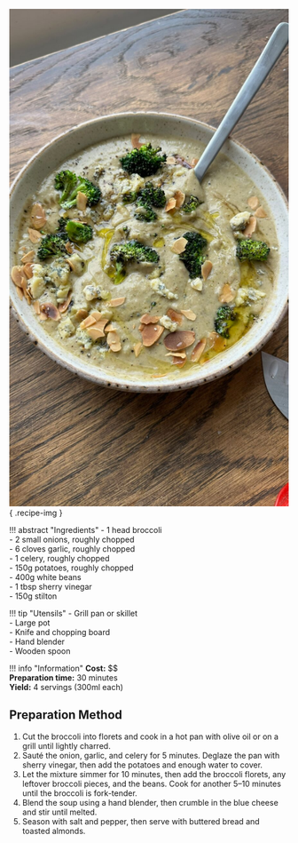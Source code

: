 ![Charred Broccoli and Blue Cheese Soup](../images/charred-broccoli-and-blue-cheese-soup.jpg){ .recipe-img }

!!! abstract "Ingredients"
    - 1 head broccoli  
    - 2 small onions, roughly chopped  
    - 6 cloves garlic, roughly chopped  
    - 1 celery, roughly chopped  
    - 150g potatoes, roughly chopped  
    - 400g white beans  
    - 1 tbsp sherry vinegar  
    - 150g stilton  

!!! tip "Utensils"
    - Grill pan or skillet  
    - Large pot  
    - Knife and chopping board  
    - Hand blender  
    - Wooden spoon  

!!! info "Information"
    **Cost:** $$  
    **Preparation time:** 30 minutes  
    **Yield:** 4 servings (300ml each)  

## Preparation Method

1. Cut the broccoli into florets and cook in a hot pan with olive oil or on a grill until lightly charred.  
2. Sauté the onion, garlic, and celery for 5 minutes. Deglaze the pan with sherry vinegar, then add the potatoes and enough water to cover.  
3. Let the mixture simmer for 10 minutes, then add the broccoli florets, any leftover broccoli pieces, and the beans. Cook for another 5–10 minutes until the broccoli is fork-tender.  
4. Blend the soup using a hand blender, then crumble in the blue cheese and stir until melted.  
5. Season with salt and pepper, then serve with buttered bread and toasted almonds.